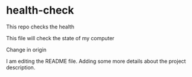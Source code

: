 # health-check
This repo checks the health

This file will check the state of my computer

Change in origin

I am editing the README file. Adding some more details about the project description.
